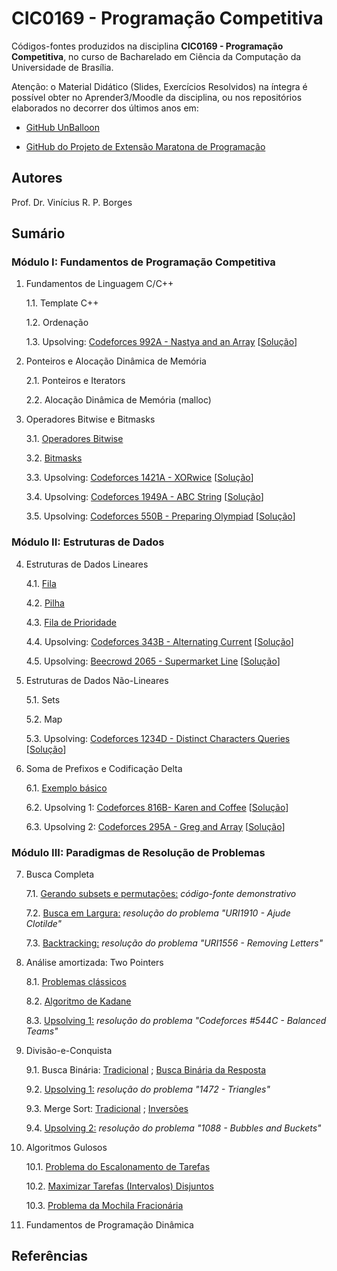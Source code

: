 # CIC0169 - Programação Competitiva

Códigos-fontes produzidos na disciplina **CIC0169 - Programação Competitiva**, no curso de Bacharelado em Ciência da Computação da Universidade de Brasília.

Atenção: o Material Didático (Slides, Exercícios Resolvidos) na íntegra é possível obter no Aprender3/Moodle da disciplina, ou nos repositórios elaborados no decorrer dos últimos anos em:

- [GitHub UnBalloon](https://github.com/unballoon)

- [GitHub do Projeto de Extensão Maratona de Programação](https://github.com/UnB-CIC/Maratona-Extensao)

## Autores

Prof. Dr. Vinícius R. P. Borges

## Sumário

### Módulo I: Fundamentos de Programação Competitiva

1. Fundamentos de Linguagem C/C++

    1.1. Template C++

    1.2. Ordenação
    
    1.3. Upsolving: [Codeforces 992A - Nastya and an Array](https://codeforces.com/contest/992/problem/A) [[Solução](upsolving/nastya_array.cpp)] 
  
2. Ponteiros e Alocação Dinâmica de Memória

    2.1. Ponteiros e Iterators
    
    2.2. Alocação Dinâmica de Memória (malloc)

3. Operadores Bitwise e Bitmasks

    3.1. [Operadores Bitwise](general/op_bitwise.cpp)
    
    3.2. [Bitmasks](general/bitmask.cpp)

    3.3. Upsolving: [Codeforces 1421A - XORwice](https://codeforces.com/problemset/problem/1421/A ) [[Solução](upsolving/cf_xorwice.cpp)] 

    3.4. Upsolving: [Codeforces 1949A - ABC String](https://codeforces.com/problemset/problem/1494/A) [[Solução](upsolving/abc_string.cpp)] 

    3.5. Upsolving: [Codeforces 550B - Preparing Olympiad](https://codeforces.com/contest/550/problem/B) [[Solução](upsolving/preparing_olympiad.cpp)] 

### Módulo II: Estruturas de Dados

4. Estruturas de Dados Lineares

    4.1. [Fila](general/stl_queue.cpp)
    
    4.2. [Pilha](general/stl_stack.cpp)

    4.3. [Fila de Prioridade](general/stl_priority_queue.cpp)

    4.4. Upsolving: [Codeforces 343B - Alternating Current](https://codeforces.com/contest/343/problem/B) [[Solução](upsolving/343b_alternating_current.cpp)]

    4.5. Upsolving: [Beecrowd 2065 - Supermarket Line](https://www.beecrowd.com.br/judge/pt/problems/view/2065) [[Solução](upsolving/beecrowd_2056.cpp)]

5. Estruturas de Dados Não-Lineares

    5.1. Sets
    
    5.2. Map

    5.3. Upsolving: [Codeforces 1234D - Distinct Characters Queries](https://codeforces.com/contest/1234/problem/D) [[Solução](upsolving/1234d_distinct_characters_queries.cpp)]

6. Soma de Prefixos e Codificação Delta

    6.1. [Exemplo básico](general/prefix_sum_delta_encoding.cpp)

    6.2. Upsolving 1: [Codeforces 816B- Karen and Coffee](https://codeforces.com/problemset/problem/816/B) [[Solução](upsolving/816b_karen_and_coffee.cpp)]
    
    6.3. Upsolving 2: [Codeforces 295A - Greg and Array](https://codeforces.com/problemset/problem/295/A/) [[Solução](upsolving/greg_array.cpp)]


### Módulo III: Paradigmas de Resolução de Problemas

7. Busca Completa

     7.1. [Gerando subsets e permutações:](general/buscacompleta.cpp) *código-fonte demonstrativo*

     7.2. [Busca em Largura:](upsolving/uri1910_ajude_clotilde.cpp) *resolução do problema "URI1910 - Ajude Clotilde"*
     
     7.3. [Backtracking:](upsolving/uri1556_removing_letters.cpp) *resolução do problema "URI1556 - Removing Letters"*

8. Análise amortizada: Two Pointers

     8.1. [Problemas clássicos](general/two_pointers.cpp)
     
     8.2. [Algoritmo de Kadane](general/kadane_two_pointers.cpp)

     8.3. [Upsolving 1:](upsolving/cf_544c_balancedteams.cpp) *resolução do problema "Codeforces #544C - Balanced Teams"*

9. Divisão-e-Conquista

    9.1. Busca Binária: [Tradicional](general/busca_binaria.cpp) ; [Busca Binária da Resposta](general/buscabin_resposta.cpp)
    
    9.2. [Upsolving 1:](upsolving/uri1472_triangles.cpp) *resolução do problema "1472 - Triangles"*

    9.3. Merge Sort: [Tradicional](general/merge_sort.cpp) ; [Inversões](general/merge_sort_enhanced.cpp)
    
    9.4. [Upsolving 2:](upsolving/uri1088_bubbles_buckets.cpp) *resolução do problema "1088 - Bubbles and Buckets"*

10. Algoritmos Gulosos

    10.1. [Problema do Escalonamento de Tarefas](general/escalonamento_tarefas.cpp)
    
    10.2. [Maximizar Tarefas (Intervalos) Disjuntos](general/max_tarefas_disjuntas.cpp)

    10.3. [Problema da Mochila Fracionária](general/frac_knapsack.cpp)

11. Fundamentos de Programação Dinâmica


## Referências

